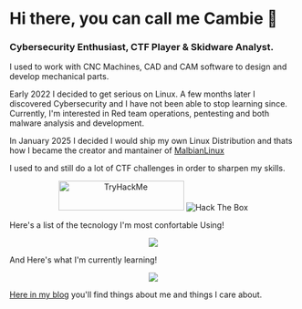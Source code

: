 # Hi there, you can call me Cambie 👋 
### Cybersecurity Enthusiast, CTF Player & Skidware Analyst.

I used to work with CNC Machines, CAD and CAM software to design and develop mechanical parts.

Early 2022 I decided to get serious on Linux. A few months later I discovered Cybersecurity and I have not been able to stop learning since.
Currently, I'm interested in Red team operations, pentesting and both malware analysis and development.

In January 2025 I decided I would ship my own Linux Distribution and thats how I became the creator and mantainer of [MalbianLinux](https://github.com/MalbianLinux)

I used to and still do a lot of CTF challenges in order to sharpen my skills.
<p align="center"> 
  <img src="https://tryhackme-badges.s3.amazonaws.com/Cambie.png" alt="TryHackMe" width="220" height="52" /> 
  <img src="http://www.hackthebox.eu/badge/image/1160491" alt="Hack The Box" />
</p>

Here's a list of the tecnology I'm most confortable Using!
<p align="center"> 
  <img src="https://skillicons.dev/icons?i=html,css,py,bash,arduino,linux,mysql,sqlite,docker,kubernetes,git,github,latex" />
</p>

And Here's what I'm currently learning!
<p align="center"> 
  <img src="https://skillicons.dev/icons?i=c,cpp,cs,js,php,java,powershell,azure,aws,jenkins,ansible,nodejs,graphql" />
</p>

[Here in my blog](https://0xcambie.github.io/cambie/) you'll find things about me and things I care about.
